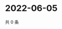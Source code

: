 # 2022-06-05

共 0 条

<!-- BEGIN WEIBO -->
<!-- 最后更新时间 Sun Jun 05 2022 19:12:31 GMT+0800 (China Standard Time) -->

<!-- END WEIBO -->
